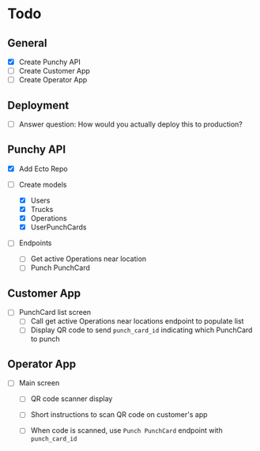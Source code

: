 
# Todo

## General

- [x] Create Punchy API
- [ ] Create Customer App
- [ ] Create Operator App

## Deployment

- [ ] Answer question: How would you actually deploy this to production?

## Punchy API

- [x] Add Ecto Repo

- [ ] Create models
  - [x] Users
  - [x] Trucks
  - [x] Operations
  - [x] UserPunchCards

- [ ] Endpoints
  - [ ] Get active Operations near location
  - [ ] Punch PunchCard

## Customer App

- [ ] PunchCard list screen
  - [ ] Call get active Operations near locations endpoint to populate list
  - [ ] Display QR code to send `punch_card_id` indicating which PunchCard to punch

## Operator App

- [ ] Main screen
  - [ ] QR code scanner display
  - [ ] Short instructions to scan QR code on customer's app
  - [ ] When code is scanned, use `Punch PunchCard` endpoint with `punch_card_id`


